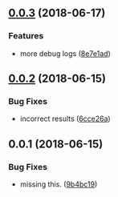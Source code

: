 <a name="0.0.3"></a>
## [0.0.3](https://github.com/mkg20001/libp2p-exchange-direct/compare/v0.0.2...v0.0.3) (2018-06-17)


### Features

* more debug logs ([8e7e1ad](https://github.com/mkg20001/libp2p-exchange-direct/commit/8e7e1ad))



<a name="0.0.2"></a>
## [0.0.2](https://github.com/mkg20001/libp2p-exchange-direct/compare/v0.0.1...v0.0.2) (2018-06-15)


### Bug Fixes

* incorrect results ([6cce26a](https://github.com/mkg20001/libp2p-exchange-direct/commit/6cce26a))



<a name="0.0.1"></a>
## 0.0.1 (2018-06-15)


### Bug Fixes

* missing this. ([9b4bc19](https://github.com/mkg20001/libp2p-exchange-direct/commit/9b4bc19))



